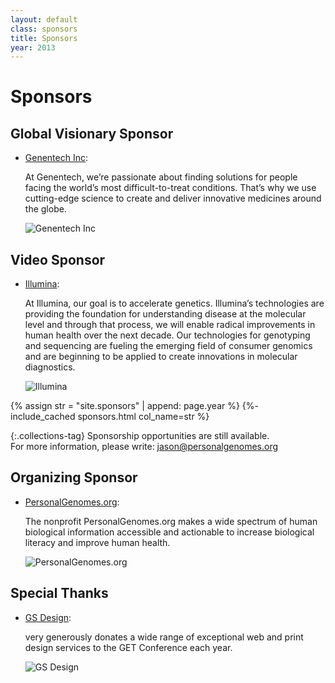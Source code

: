 ```yaml
---
layout: default
class: sponsors
title: Sponsors
year: 2013
---
```


# Sponsors

## Global Visionary Sponsor

<ul class="sponsors-list">
  <li class="sponsor">
    <div class="sponsor-bio"><a href="http://www.gene.com/">Genentech Inc</a>: <p>At Genentech, we’re passionate about finding solutions for people facing the world’s most difficult-to-treat conditions. That’s why we use cutting-edge science to create and deliver innovative medicines around the globe.</p>
</div>
    <img src="{{ "/get2012/images/genentech.jpg" | relative_url }}" alt="Genentech Inc" class="sponsor-img">
  </li>
</ul>

## Video Sponsor

<ul class="sponsors-list">
  <li class="sponsor">
    <div class="sponsor-bio"><a href="http://www.illumina.com/">Illumina</a>: <p>At Illumina, our goal is to accelerate genetics. Illumina’s technologies are providing the foundation for understanding disease at the molecular level and through that process, we will enable radical improvements in human health over the next decade. Our technologies for genotyping and sequencing are fueling the emerging field of consumer genomics and are beginning to be applied to create innovations in molecular diagnostics.</p>
</div>
    <img src="{{ "/get2010/images/illumina.jpg" | relative_url }}" alt="Illumina" class="sponsor-img">
  </li>
</ul>

{% assign str = "site.sponsors" | append: page.year %}
{%- include_cached sponsors.html col_name=str %}

{:.collections-tag}
Sponsorship opportunities are still available.<br>
For more information, please write: [jason@personalgenomes.org](mailto:jason@personalgenomes.org)

## Organizing Sponsor

<ul class="sponsors-list">
  <li class="sponsor">
    <div class="sponsor-bio"><a href="http://www.personalgenomes.org/">PersonalGenomes.org</a>: <p>The nonprofit PersonalGenomes.org makes a wide spectrum of human biological information accessible and actionable to increase biological literacy and improve human health.</p>
</div>
    <img src="/pgpconference/get2011/images/personalgenomes.gif" alt="PersonalGenomes.org" class="sponsor-img">
  </li>
</ul>

## Special Thanks

<ul class="sponsors-list">
  <li class="sponsor">
    <div class="sponsor-bio"><a href="http://www.hangingpunctuation.com/">GS Design</a>: <p>very generously donates a wide range of exceptional web and print design services to the GET Conference each year.</p>
</div>
    <img src="/pgpconference/get2013/images/gsdesign_250.jpg" alt="GS Design" class="sponsor-img">
  </li>
</ul>

